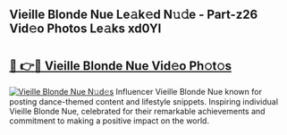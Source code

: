 ## Vieille Blonde Nue Le𝚊k𝚎d N𝚞𝚍e - Part-z26 Vid𝚎o Photos Le𝚊ks xd0YI

# <h2><a href="http://fb7ppn.evod.top/?m=Vieille+Blonde+Nue">🔗 👉🔴 Vieille Blonde Nue Vid𝚎o Ph𝚘t𝚘s</a></h2>

[![Vieille Blonde Nue N𝚞d𝚎s](https://i.imgur.com/8V9OHl7.gif)](http://fb7ppn.evod.top/?m=Vieille+Blonde+Nue)
Influencer Vieille Blonde Nue known for posting dance-themed content and lifestyle snippets. Inspiring individual Vieille Blonde Nue, celebrated for their remarkable achievements and commitment to making a positive impact on the world. 
